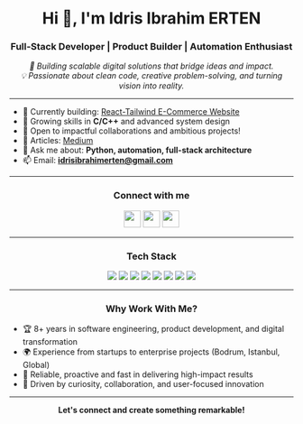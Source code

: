 <h1 align="center">Hi 👋, I'm Idris Ibrahim ERTEN</h1>
<h3 align="center">Full-Stack Developer | Product Builder | Automation Enthusiast</h3>
<p align="center">
  <em>
    🚀 Building scalable digital solutions that bridge ideas and impact.<br>
    💡 Passionate about clean code, creative problem-solving, and turning vision into reality.
  </em>
</p>

---

- 🔭 Currently building: [React-Tailwind E-Commerce Website](https://github.com/idrisibrahimerten/react-tailwind-ecommerce-website-project)
- 🌱 Growing skills in **C/C++** and advanced system design
- 👯 Open to impactful collaborations and ambitious projects!
- 📝 Articles: [Medium](https://medium.com/@idrisibrahimerten)
- 💬 Ask me about: **Python, automation, full-stack architecture**
- 📫 Email: **idrisibrahimerten@gmail.com**

---

<h3 align="center">Connect with me</h3>
<p align="center">
  <a href="https://linkedin.com/in/idrisibrahimerten" target="blank"><img src="https://img.shields.io/badge/LinkedIn-blue?logo=linkedin" height="30"/></a>
  <a href="https://medium.com/@idrisibrahimerten" target="blank"><img src="https://img.shields.io/badge/Medium-black?logo=medium" height="30"/></a>
  <a href="https://www.youtube.com/c/yazlmcininargeofisi" target="blank"><img src="https://img.shields.io/badge/YouTube-red?logo=youtube" height="30"/></a>
</p>

---

<h3 align="center">Tech Stack</h3>
<p align="center">
  <img src="https://img.shields.io/badge/Python-3776AB?logo=python&logoColor=white&style=for-the-badge"/>
  <img src="https://img.shields.io/badge/React-20232A?logo=react&logoColor=61DAFB&style=for-the-badge"/>
  <img src="https://img.shields.io/badge/Node.js-339933?logo=node.js&logoColor=white&style=for-the-badge"/>
  <img src="https://img.shields.io/badge/TailwindCSS-06B6D4?logo=tailwindcss&logoColor=white&style=for-the-badge"/>
  <img src="https://img.shields.io/badge/Docker-2496ED?logo=docker&logoColor=white&style=for-the-badge"/>
  <img src="https://img.shields.io/badge/C/C++-00599C?logo=c&logoColor=white&style=for-the-badge"/>
  <img src="https://img.shields.io/badge/Next.js-000000?logo=next.js&logoColor=white&style=for-the-badge"/>
  <img src="https://img.shields.io/badge/PostgreSQL-4169E1?logo=postgresql&logoColor=white&style=for-the-badge"/>
  <!-- Add more as you like -->
</p>

---

<h3 align="center">Why Work With Me?</h3>

- 🏆 8+ years in software engineering, product development, and digital transformation
- 🌍 Experience from startups to enterprise projects (Bodrum, Istanbul, Global)
- 🤝 Reliable, proactive and fast in delivering high-impact results
- 🧩 Driven by curiosity, collaboration, and user-focused innovation

---

<p align="center">
  <b>Let's connect and create something remarkable!</b>
</p>
